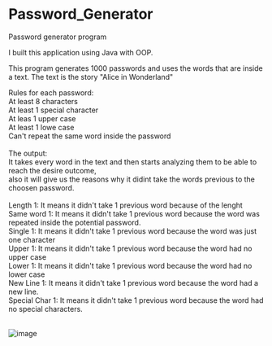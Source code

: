 # Password_Generator
Password generator program 

I built this application using Java with OOP.

This program generates 1000 passwords and uses the words that are inside a text. The text is the story "Alice in Wonderland" <br/>

Rules for each password:<br/>
At least 8 characters<br/>
At least 1 special character<br/>
At leas 1 upper case<br/>
At least 1 lowe case<br/>
Can't repeat the same word inside the password<br/>
<br/>
The output:<br/>
It takes every word in the text and then starts analyzing them to be able to reach the desire outcome, <br/>
also it will give us the reasons why it didint take the words previous to the choosen password.<br/>
<br/>
Length 1: It means it didn't take 1 previous word because of the lenght<br/>
Same word 1: It means it didn't take 1 previous word because the word was repeated inside the potential password.<br/>
Single 1: It means it didn't take 1 previous word because the word was just one character<br/>
Upper 1: It means it didn't take 1 previous word because the word had no upper case<br/>
Lower 1: It means it didn't take 1 previous word because the word had no lower case<br/>
New Line 1: It means it didn't take 1 previous word because the word had a new line.<br/>
Special Char 1: It means it didn't take 1 previous word because the word had no special characters.<br/>
<br/>

![image](https://user-images.githubusercontent.com/35407350/195664663-8d50414f-d2af-4e76-829c-43c21cd437c2.png)
